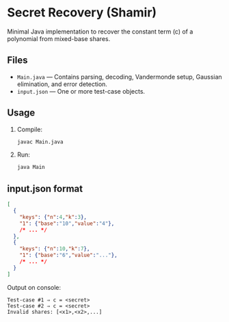 # Secret Recovery (Shamir)

Minimal Java implementation to recover the constant term \(c\) of a polynomial from mixed-base shares.

## Files

- `Main.java` — Contains parsing, decoding, Vandermonde setup, Gaussian elimination, and error detection.
- `input.json` — One or more test-case objects.

## Usage

1. Compile:
   ```bash
   javac Main.java
   ```
2. Run:
   ```bash
   java Main
   ```

## input.json format

```json
[
  {
    "keys": {"n":4,"k":3},
    "1": {"base":"10","value":"4"},
    /* ... */
  },
  {
    "keys": {"n":10,"k":7},
    "1": {"base":"6","value":"..."},
    /* ... */
  }
]
```

Output on console:
```
Test-case #1 ⇒ c = <secret>
Test-case #2 ⇒ c = <secret>
Invalid shares: [<x1>,<x2>,...]
```

